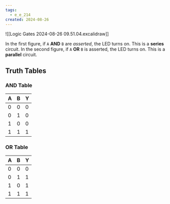 ```yaml
---
tags:
  - e_e_214
created: 2024-08-26
---
```


![[Logic Gates 2024-08-26 09.51.04.excalidraw]]

In the first figure, if `A` **AND** `B` are *asserted*, the LED turns on. This is a **series** circuit.
In the second figure, if `A` **OR** `B` is asserted, the LED turns on. This is a **parallel** circuit.

## Truth Tables

### AND Table

| A   | B   | Y   |
| --- | --- | --- |
| 0   | 0   | 0   |
| 0   | 1   | 0   |
| 1   | 0   | 0   |
| 1   | 1   | 1   |

### OR Table

| A   | B   | Y   |
| --- | --- | --- |
| 0   | 0   | 0   |
| 0   | 1   | 1   |
| 1   | 0   | 1   |
| 1   | 1   | 1   |